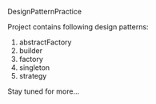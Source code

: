DesignPatternPractice

Project contains following design patterns: 
1. abstractFactory	 
2. builder
3. factory
4. singleton
5. strategy

Stay tuned for more...
